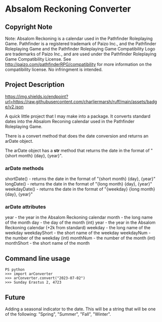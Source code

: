# Absalom Reckoning Converter

## Copyright Note
Note: Absalom Reckoning is a calendar used in the Pathfinder Roleplaying Game. Pathfinder is a registered trademark of Paizo Inc., and the Pathfinder Roleplaying Game and the Pathfinder Roleplaying Game Compatibility Logo are trademarks of Paizo Inc., and are used under the Pathfinder Roleplaying Game Compatibility License. See http://paizo.com/pathfinderRPG/compatibility for more information on the compatibility license. No infringment is intended.

## Project Description

https://img.shields.io/endpoint?url=https://raw.githubusercontent.com/charliermarsh/ruff/main/assets/badge/v2.json


A quick little project that I may make into a package. It converts standard dates into the Absalom Reconing calendar used in the Pathfinder Roleplaying Game.

There is a convert method that does the date conversion and returns an arDate object.

The arDate object has a __str__ method that returns the date in the format of "{short month} {day}, {year}".

### arDate methods
shortDate() - returns the date in the format of "{short month} {day}, {year}"
longDate() - returns the date in the format of "{long month} {day}, {year}"
weekdayDate() - returns the date in the format of "{weekday} {long month} {day}, {year}"

### arDate attributes
year - the year in the Absalom Reckoning calendar
month - the long name of the month
day - the day of the month (int)
year - the year in the Absalom Reckoning calendar (+2k from standard)
weekday - the long name of the weekday
weekdayShort - the short name of the weekday
weekdayNum - the number of the weekday (int)
monthNum - the number of the month (int)
monthShort - the short name of the month

## Command line usage
```
PS python
>>> import arConverter
>>> arConverter.convert("2023-07-02")
>>> Sunday Erastus 2, 4723
```

## Future
Adding a seasonal indicator to the date. This will be a string that will be one of the following: "Spring", "Summer", "Fall", "Winter".
